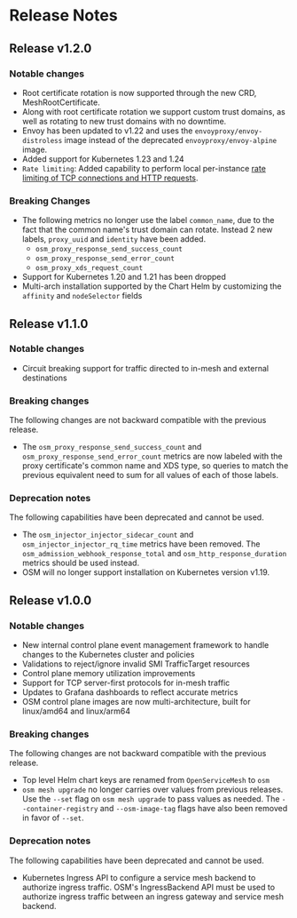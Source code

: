# Release Notes

## Release v1.2.0

### Notable changes

- Root certificate rotation is now supported through the new CRD, MeshRootCertificate.
- Along with root certificate rotation we support custom trust domains, as well as rotating to new trust domains with no downtime.
- Envoy has been updated to v1.22 and uses the `envoyproxy/envoy-distroless` image instead of the deprecated `envoyproxy/envoy-alpine` image.
- Added support for Kubernetes 1.23 and 1.24
- `Rate limiting`: Added capability to perform local per-instance [rate limiting of TCP connections and HTTP requests](https://release-v1-2.docs.openservicemesh.io/docs/guides/traffic_management/rate_limiting).

### Breaking Changes

- The following metrics no longer use the label `common_name`, due to the fact that the common name's trust domain can rotate. Instead 2 new labels, `proxy_uuid` and `identity` have been added.
  - `osm_proxy_response_send_success_count`
  - `osm_proxy_response_send_error_count`
  - `osm_proxy_xds_request_count`
- Support for Kubernetes 1.20 and 1.21 has been dropped
- Multi-arch installation supported by the Chart Helm by customizing the `affinity` and `nodeSelector` fields

## Release v1.1.0

### Notable changes

- Circuit breaking support for traffic directed to in-mesh and external destinations

### Breaking changes

The following changes are not backward compatible with the previous release.

- The `osm_proxy_response_send_success_count` and `osm_proxy_response_send_error_count` metrics are now labeled with the proxy certificate's common name and XDS type, so queries to match the previous equivalent need to sum for all values of each of those labels.

### Deprecation notes

The following capabilities have been deprecated and cannot be used.

- The `osm_injector_injector_sidecar_count` and `osm_injector_injector_rq_time` metrics have been removed. The `osm_admission_webhook_response_total` and `osm_http_response_duration` metrics should be used instead.
- OSM will no longer support installation on Kubernetes version v1.19.

## Release v1.0.0

### Notable changes

- New internal control plane event management framework to handle changes to the Kubernetes cluster and policies
- Validations to reject/ignore invalid SMI TrafficTarget resources
- Control plane memory utilization improvements
- Support for TCP server-first protocols for in-mesh traffic
- Updates to Grafana dashboards to reflect accurate metrics
- OSM control plane images are now multi-architecture, built for linux/amd64 and linux/arm64

### Breaking changes

The following changes are not backward compatible with the previous release.

- Top level Helm chart keys are renamed from `OpenServiceMesh` to `osm`
- `osm mesh upgrade` no longer carries over values from previous releases. Use the `--set` flag on `osm mesh upgrade` to pass values as needed. The `--container-registry` and `--osm-image-tag` flags have also been removed in favor of `--set`.

### Deprecation notes

The following capabilities have been deprecated and cannot be used.

- Kubernetes Ingress API to configure a service mesh backend to authorize ingress traffic. OSM's IngressBackend API must be used to authorize ingress traffic between an ingress gateway and service mesh backend.
